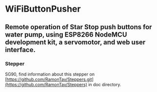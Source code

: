 # WiFiButtonPusher
## Remote operation of Star Stop push buttons for water pump, using ESP8266 NodeMCU development kit, a servomotor, and web user interface.
### Stepper 
SG90, find information about this stepper on [https://github.com/RamonTav/Steppers.git](https://github.com/RamonTav/Steppers) in doc directory.







